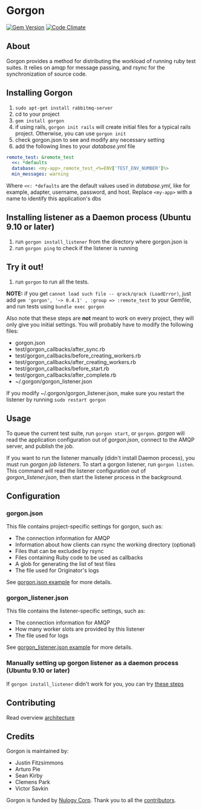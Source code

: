 Gorgon
=====================

[![Gem Version](https://badge.fury.io/rb/gorgon.png)](https://rubygems.org/gems/gorgon)
[![Code Climate](https://codeclimate.com/github/Fitzsimmons/Gorgon.png)](https://codeclimate.com/github/Fitzsimmons/Gorgon)

About
---------------------

Gorgon provides a method for distributing the workload of running ruby test suites. It relies on amqp for message passing, and rsync for the synchronization of source code.

Installing Gorgon
-----------------
1. `sudo apt-get install rabbitmq-server`
1. cd to your project
1. `gem install gorgon`
1. if using rails, `gorgon init rails` will create initial files for a typical rails project. Otherwise, you can use `gorgon init`
1. check gorgon.json to see and modify any necessary setting
1. add the following lines to your _database.yml_ file

```yaml
remote_test: &remote_test
  <<: *defaults
  database: <my-app>_remote_test_<%=ENV['TEST_ENV_NUMBER']%>
  min_messages: warning
```

Where `<<: *defaults` are the default values used in _database.yml_, like for example, adapter, username, password, and host. Replace `<my-app>` with a name to identify this application's dbs

Installing listener as a Daemon process (Ubuntu 9.10 or later)
----------------------------------------------------------------
1. run `gorgon install_listener` from the directory where gorgon.json is
1. run `gorgon ping` to check if the listener is running

Try it out!
-----------
1. run `gorgon` to run all the tests.

**NOTE:** if you get `cannot load such file -- qrack/qrack (LoadError)`, just add `gem 'gorgon', '~> 0.4.1' , :group => :remote_test` to your Gemfile, and run tests using `bundle exec gorgon`

Also note that these steps are **not** meant to work on every project, they will only give you initial settings. You will probably have to modify the following files:
* gorgon.json
* test/gorgon_callbacks/after\_sync.rb
* test/gorgon_callbacks/before\_creating\_workers.rb
* test/gorgon_callbacks/after\_creating\_workers.rb
* test/gorgon_callbacks/before\_start.rb
* test/gorgon_callbacks/after\_complete.rb
* ~/.gorgon/gorgon_listener.json

If you modify ~/.gorgon/gorgon_listener.json, make sure you restart the listener by running `sudo restart gorgon`

Usage
---------------------

To queue the current test suite, run `gorgon start`, or `gorgon`. _gorgon_ will read the application configuration out of _gorgon.json_, connect to the AMQP server, and publish the job.

If you want to run the listener manually (didn't install Daemon process), you must run _gorgon job listeners_. To start a gorgon listener, run `gorgon listen`. This command will read the listener configuration out of _gorgon\_listener.json_, then start the listener process in the background.

Configuration
---------------------

### gorgon.json
This file contains project-specific settings for gorgon, such as:

* The connection information for AMQP
* Information about how clients can rsync the working directory (optional)
* Files that can be excluded by rsync
* Files containing Ruby code to be used as callbacks
* A glob for generating the list of test files
* The file used for Originator's logs

See [gorgon.json example](/gorgon.json.sample) for more details.

### gorgon_listener.json
This file contains the listener-specific settings, such as:

* The connection information for AMQP
* How many worker slots are provided by this listener
* The file used for logs

See [gorgon_listener.json example](/gorgon_listener.json.sample) for more details.

### Manually setting up gorgon listener as a daemon process (Ubuntu 9.10 or later)
If `gorgon install_listener` didn't work for you, you can try [these steps](/daemon_with_upstart_and_rvm.md)

Contributing
---------------------
Read overview [architecture](/architecture.md)

Credits
---------------------
Gorgon is maintained by:
* Justin Fitzsimmons
* Arturo Pie
* Sean Kirby
* Clemens Park
* Victor Savkin

Gorgon is funded by [Nulogy Corp](http://www.nulogy.com/).
Thank you to all the [contributors](https://github.com/Fitzsimmons/Gorgon/contributors).

